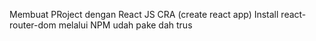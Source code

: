 Membuat PRoject dengan React JS CRA (create react app) 
Install react-router-dom melalui NPM
udah pake dah trus
